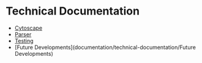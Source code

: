 # Technical Documentation

- [Cytoscape](documentation/technical-documentation/cytoscape)
- [Parser](documentation/technical-documentation/csv-parser)
- [Testing](/testing.md)
- [Future Developments](documentation/technical-documentation/Future Developments)
